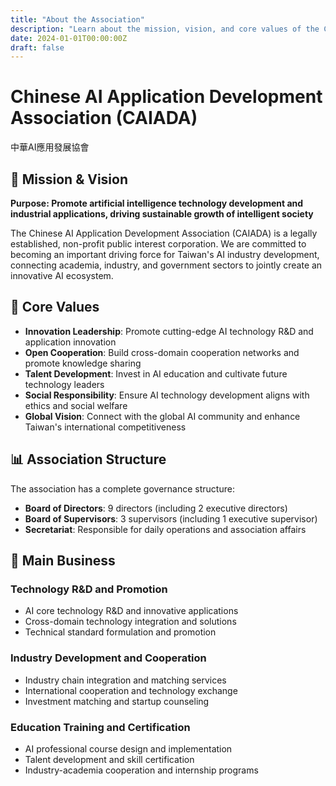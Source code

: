 ```yaml
---
title: "About the Association"
description: "Learn about the mission, vision, and core values of the Chinese AI Application Development Association"
date: 2024-01-01T00:00:00Z
draft: false
---
```


# Chinese AI Application Development Association (CAIADA)

中華AI應用發展協會

## 🎯 Mission & Vision

**Purpose: Promote artificial intelligence technology development and industrial applications, driving sustainable growth of intelligent society**

The Chinese AI Application Development Association (CAIADA) is a legally established, non-profit public interest corporation. We are committed to becoming an important driving force for Taiwan's AI industry development, connecting academia, industry, and government sectors to jointly create an innovative AI ecosystem.

## 🌟 Core Values

- **Innovation Leadership**: Promote cutting-edge AI technology R&D and application innovation
- **Open Cooperation**: Build cross-domain cooperation networks and promote knowledge sharing
- **Talent Development**: Invest in AI education and cultivate future technology leaders
- **Social Responsibility**: Ensure AI technology development aligns with ethics and social welfare
- **Global Vision**: Connect with the global AI community and enhance Taiwan's international competitiveness

## 📊 Association Structure

The association has a complete governance structure:
- **Board of Directors**: 9 directors (including 2 executive directors)
- **Board of Supervisors**: 3 supervisors (including 1 executive supervisor)
- **Secretariat**: Responsible for daily operations and association affairs

## 🎯 Main Business

### Technology R&D and Promotion
- AI core technology R&D and innovative applications
- Cross-domain technology integration and solutions
- Technical standard formulation and promotion

### Industry Development and Cooperation
- Industry chain integration and matching services
- International cooperation and technology exchange
- Investment matching and startup counseling

### Education Training and Certification
- AI professional course design and implementation
- Talent development and skill certification
- Industry-academia cooperation and internship programs